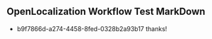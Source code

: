 ## OpenLocalization Workflow Test MarkDown
* b9f7866d-a274-4458-8fed-0328b2a93b17 thanks!

<!--HONumber=Aug16_HO4-->


